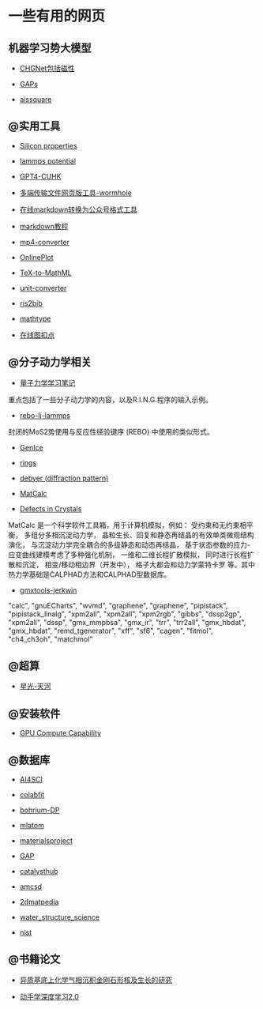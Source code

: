 # 一些有用的网页

## 机器学习势大模型

 - [CHGNet包括磁性](https://chgnet.lbl.gov/#tutorials-and-docs)

 - [GAPs](https://www.libatoms.org/Home/DataRepository/)

 - [aissquare](https://www.aissquare.com/datasets?page=1&type=datasets&sort=download_count)

## @实用工具

- [Silicon properties](https://refractiveindex.info/?shelf=main&book=Si&page=Aspnes)

- [lammps potential](https://lammpstube.com/mdpotentials/)

- [GPT4-CUHK](https://elearning.itsc.cuhk.edu.hk/ChatGPTDemo/Default.aspx)

- [多端传输文件网页版工具-wormhole](https://wormhole.app/)

- [在线markdown转换为公众号格式工具](https://knb.im/mp/)

- [markdown教程](https://markdown.com.cn/)

- [mp4-converter](https://convertio.co/zh/mp4-converter/)

- [OnlinePlot](https://www.desmos.com/calculator?lang=zh-CN)

- [TeX-to-MathML](https://temml.org/)

- [unit-converter](https://www.translatorscafe.com/unit-converter/en-US/energy/69-10/terahertz-megaelectron-volt/)

- [ris2bib](https://www.bruot.org/ris2bib/)

- [mathtype](https://demo.wiris.com/mathtype/en/developers.php)

- [在线图扣点](https://apps.automeris.io/wpd4/)

## @分子动力学相关

- [量子力学学习笔记](https://github.com/lhycms/QM/tree/main)

重点包括了一些分子动力学的内容，以及R.I.N.G.程序的输入示例。

- [rebo-lj-lammps](https://sites.psu.edu/sinnott/software/)

封闭的MoS2势使用与反应性经验键序 (REBO) 中使用的类似形式。
  
- [GenIce](https://github.com/vitroid/GenIce)

- [rings](https://sourceforge.net/projects/rings-code/)

- [debyer (diffraction pattern)](https://debyer.readthedocs.io/en/latest/)

- [MatCalc](https://www.matcalc.at/index.php/documentation/general)

- [Defects in Crystals](https://www.tf.uni-kiel.de/matwis/amat/def_en/index.html)

MatCalc 是一个科学软件工具箱，用于计算机模拟，例如：
  受约束和无约束相平衡，
  多组分多相沉淀动力学，
  晶粒生长、回复和静态再结晶的有效单类微观结构演化，
  与沉淀动力学完全耦合的多级静态和动态再结晶，
  基于状态参数的应力-应变曲线建模考虑了多种强化机制，
  一维和二维长程扩散模拟，
  同时进行长程扩散和沉淀，
  相变/移动相边界（开发中），
  格子大都会和动力学蒙特卡罗
等。其中热力学基础是CALPHAD方法和CALPHAD型数据库。

- [gmxtools-jerkwin](https://jerkwin.github.io/gmxtools/)

"calc",
"gnuECharts",
"wvmd",
"graphene",
"graphene",
"pipistack",
"pipistack_linalg",
"xpm2all",
"xpm2all",
"xpm2rgb",
"gibbs",
"dssp2gp",
"xpm2all",
"dssp",
"gmx_mmpbsa",
"gmx_ir",
"trr",
"trr2all",
"gmx_hbdat",
"gmx_hbdat",
"remd_tgenerator",
"xff",
"sf6",
"cagen",
"fitmol",
"ch4_ch3oh",
"matchmol"

## @超算

- [星光-天河](https://starlight.nscc-gz.cn/#/dashboard)

## @安装软件

- [GPU Compute Capability](https://developer.nvidia.com/cuda-gpus)

## @数据库

- [AI4SCI](https://www.aissquare.com/)

- [colabfit](https://materials.colabfit.org/)

- [bohrium-DP](https://bohrium.dp.tech/home)

- [mlatom](http://mlatom.com/)

- [materialsproject](https://next-gen.materialsproject.org/)

- [GAP](https://libatoms.github.io/GAP/data.html)

- [catalysthub](http://www.catalysthub.net/)

- [amcsd](https://rruff.geo.arizona.edu/AMS/amcsd.php)

- [2dmatpedia](http://www.2dmatpedia.org/)

- [water_structure_science](https://water.lsbu.ac.uk/water/water_structure_science.html)

- [nist](https://webbook.nist.gov/chemistry/#Search)

## @书籍论文

- [异质基底上化学气相沉积金刚石形核及生长的研究](http://staff.ustc.edu.cn/~qjc/MSThesis/thesis.html)

- [动手学深度学习2.0](https://zh.d2l.ai/index.html)
